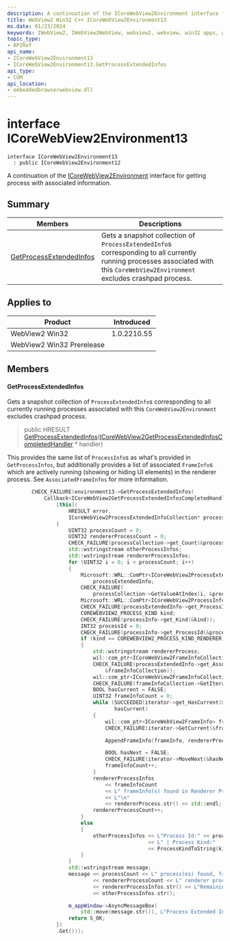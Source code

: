 ```yaml
---
description: A continuation of the ICoreWebView2Environment interface for getting process with associated information.
title: WebView2 Win32 C++ ICoreWebView2Environment13
ms.date: 01/23/2024
keywords: IWebView2, IWebView2WebView, webview2, webview, win32 apps, win32, edge, ICoreWebView2, ICoreWebView2Controller, browser control, edge html, ICoreWebView2Environment13
topic_type: 
- APIRef
api_name:
- ICoreWebView2Environment13
- ICoreWebView2Environment13.GetProcessExtendedInfos
api_type:
- COM
api_location:
- embeddedbrowserwebview.dll
---
```


# interface ICoreWebView2Environment13

```
interface ICoreWebView2Environment13
  : public ICoreWebView2Environment12
```

A continuation of the [ICoreWebView2Environment](icorewebview2environment.md) interface for getting process with associated information.

## Summary

 Members                        | Descriptions
--------------------------------|---------------------------------------------
[GetProcessExtendedInfos](#getprocessextendedinfos) | Gets a snapshot collection of `ProcessExtendedInfo`s corresponding to all currently running processes associated with this `CoreWebView2Environment` excludes crashpad process.

## Applies to

Product                         | Introduced
--------------------------------|---------------------------------------------
WebView2 Win32            |    1.0.2210.55
WebView2 Win32 Prerelease |    

## Members

#### GetProcessExtendedInfos

Gets a snapshot collection of `ProcessExtendedInfo`s corresponding to all currently running processes associated with this `CoreWebView2Environment` excludes crashpad process.

> public HRESULT [GetProcessExtendedInfos](#getprocessextendedinfos)([ICoreWebView2GetProcessExtendedInfosCompletedHandler](icorewebview2getprocessextendedinfoscompletedhandler.md) * handler)

This provides the same list of `ProcessInfo`s as what's provided in `GetProcessInfos`, but additionally provides a list of associated `FrameInfo`s which are actively running (showing or hiding UI elements) in the renderer process. See `AssociatedFrameInfos` for more information.

```cpp
        CHECK_FAILURE(environment13->GetProcessExtendedInfos(
            Callback<ICoreWebView2GetProcessExtendedInfosCompletedHandler>(
                [this](
                    HRESULT error,
                    ICoreWebView2ProcessExtendedInfoCollection* processCollection) -> HRESULT
                {
                    UINT32 processCount = 0;
                    UINT32 rendererProcessCount = 0;
                    CHECK_FAILURE(processCollection->get_Count(&processCount));
                    std::wstringstream otherProcessInfos;
                    std::wstringstream rendererProcessInfos;
                    for (UINT32 i = 0; i < processCount; i++)
                    {
                        Microsoft::WRL::ComPtr<ICoreWebView2ProcessExtendedInfo>
                            processExtendedInfo;
                        CHECK_FAILURE(
                            processCollection->GetValueAtIndex(i, &processExtendedInfo));
                        Microsoft::WRL::ComPtr<ICoreWebView2ProcessInfo> processInfo;
                        CHECK_FAILURE(processExtendedInfo->get_ProcessInfo(&processInfo));
                        COREWEBVIEW2_PROCESS_KIND kind;
                        CHECK_FAILURE(processInfo->get_Kind(&kind));
                        INT32 processId = 0;
                        CHECK_FAILURE(processInfo->get_ProcessId(&processId));
                        if (kind == COREWEBVIEW2_PROCESS_KIND_RENDERER)
                        {
                            std::wstringstream rendererProcess;
                            wil::com_ptr<ICoreWebView2FrameInfoCollection> frameInfoCollection;
                            CHECK_FAILURE(processExtendedInfo->get_AssociatedFrameInfos(
                                &frameInfoCollection));
                            wil::com_ptr<ICoreWebView2FrameInfoCollectionIterator> iterator;
                            CHECK_FAILURE(frameInfoCollection->GetIterator(&iterator));
                            BOOL hasCurrent = FALSE;
                            UINT32 frameInfoCount = 0;
                            while (SUCCEEDED(iterator->get_HasCurrent(&hasCurrent)) &&
                                   hasCurrent)
                            {
                                wil::com_ptr<ICoreWebView2FrameInfo> frameInfo;
                                CHECK_FAILURE(iterator->GetCurrent(&frameInfo));

                                AppendFrameInfo(frameInfo, rendererProcess);

                                BOOL hasNext = FALSE;
                                CHECK_FAILURE(iterator->MoveNext(&hasNext));
                                frameInfoCount++;
                            }
                            rendererProcessInfos
                                << frameInfoCount
                                << L" frameInfo(s) found in Renderer Process ID:" << processId
                                << L"\n"
                                << rendererProcess.str() << std::endl;
                            rendererProcessCount++;
                        }
                        else
                        {
                            otherProcessInfos << L"Process Id:" << processId
                                              << L" | Process Kind:"
                                              << ProcessKindToString(kind) << std::endl;
                        }
                    }
                    std::wstringstream message;
                    message << processCount << L" process(es) found, from which "
                            << rendererProcessCount << L" renderer process(es) found\n\n"
                            << rendererProcessInfos.str() << L"Remaining Process(es) Infos:\n"
                            << otherProcessInfos.str();

                    m_appWindow->AsyncMessageBox(
                        std::move(message.str()), L"Process Extended Info");
                    return S_OK;
                })
                .Get()));
```

